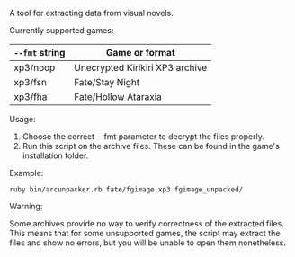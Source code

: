 A tool for extracting data from visual novels.

Currently supported games:

`--fmt` string | Game or format
-------------- | --------------------------------
xp3/noop       | Unecrypted Kirikiri XP3 archive
xp3/fsn        | Fate/Stay Night
xp3/fha        | Fate/Hollow Ataraxia

Usage:

1. Choose the correct --fmt parameter to decrypt the files properly.
2. Run this script on the archive files. These can be found in the game's
   installation folder.

Example:

    ruby bin/arcunpacker.rb fate/fgimage.xp3 fgimage_unpacked/

Warning:

Some archives provide no way to verify correctness of the extracted files. This
means that for some unsupported games, the script may extract the files and
show no errors, but you will be unable to open them nonetheless.
